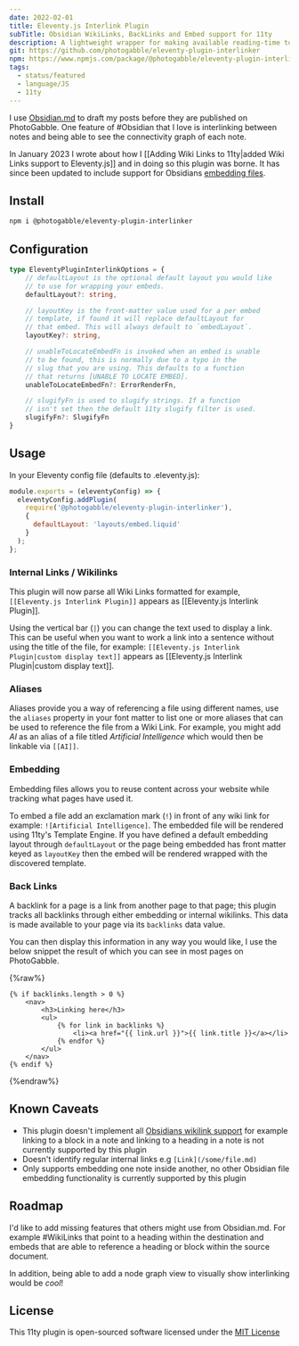 ```yaml
---
date: 2022-02-01
title: Eleventy.js Interlink Plugin
subTitle: Obsidian WikiLinks, BackLinks and Embed support for 11ty
description: A lightweight wrapper for making available reading-time to the Eleventy Static Site Generator.
git: https://github.com/photogabble/eleventy-plugin-interlinker
npm: https://www.npmjs.com/package/@photogabble/eleventy-plugin-interlinker
tags:
  - status/featured
  - language/JS
  - 11ty
---
```


I use [Obsidian.md](https://obsidian.md/) to draft my posts before they are published on PhotoGabble. One feature of #Obsidian that I love is interlinking between notes and being able to see the connectivity graph of each note.

In January 2023 I wrote about how I [[Adding Wiki Links to 11ty|added Wiki Links support to Eleventy.js]] and in doing so this plugin was borne. It has since been updated to include support for Obsidians [embedding files](https://help.obsidian.md/Linking+notes+and+files/Embedding+files).

## Install

```bash
npm i @photogabble/eleventy-plugin-interlinker
```

## Configuration

```ts
type EleventyPluginInterlinkOptions = {
    // defaultLayout is the optional default layout you would like
    // to use for wrapping your embeds.
    defaultLayout?: string,

    // layoutKey is the front-matter value used for a per embed
    // template, if found it will replace defaultLayout for
    // that embed. This will always default to `embedLayout`.
    layoutKey?: string,

    // unableToLocateEmbedFn is invoked when an embed is unable
    // to be found, this is normally due to a typo in the
    // slug that you are using. This defaults to a function
    // that returns [UNABLE TO LOCATE EMBED].
    unableToLocateEmbedFn?: ErrorRenderFn,

    // slugifyFn is used to slugify strings. If a function
    // isn't set then the default 11ty slugify filter is used.
    slugifyFn?: SlugifyFn
}
```

## Usage
In your Eleventy config file (defaults to .eleventy.js):

```js
module.exports = (eleventyConfig) => {
  eleventyConfig.addPlugin(
    require('@photogabble/eleventy-plugin-interlinker'),
    {
      defaultLayout: 'layouts/embed.liquid'
    }
  );
};
```

### Internal Links / Wikilinks

This plugin will now parse all Wiki Links formatted for example, `[[Eleventy.js Interlink Plugin]]` appears as [[Eleventy.js Interlink Plugin]].

Using the vertical bar (`|`) you can change the text used to display a link. This can be useful when you want to work a link into a sentence without using the title of the file, for example: `[[Eleventy.js Interlink Plugin|custom display text]]` appears as [[Eleventy.js Interlink Plugin|custom display text]].

### Aliases

Aliases provide you a way of referencing a file using different names, use the `aliases` property in your font matter to list one or more aliases that can be used to reference the file from a Wiki Link. For example, you might add _AI_ as an alias of a file titled _Artificial Intelligence_ which would then be linkable via `[[AI]]`.

### Embedding

Embedding files allows you to reuse content across your website while tracking what pages have used it.

To embed a file add an exclamation mark (`!`) in front of any wiki link for example: `![Artificial Intelligence]`. The embedded file will be rendered using 11ty's Template Engine. If you have defined a default embedding layout through `defaultLayout` or the page being embedded has front matter keyed as `layoutKey` then the embed will be rendered wrapped with the discovered template.

### Back Links

A backlink for a page is a link from another page to that page; this plugin tracks all backlinks through either embedding or internal wikilinks. This data is made available to your page via its `backlinks` data value.

You can then display this information in any way you would like, I use the below snippet the result of which you can see in most pages on PhotoGabble.

{%raw%}
```twig
{% if backlinks.length > 0 %}
    <nav>
        <h3>Linking here</h3>
        <ul>
            {% for link in backlinks %}
                <li><a href="{{ link.url }}">{{ link.title }}</a></li>
            {% endfor %}
        </ul>
    </nav>
{% endif %}
```
{%endraw%}

## Known Caveats

- This plugin doesn't implement all [Obsidians wikilink support](https://help.obsidian.md/Linking+notes+and+files/Internal+links) for example linking to a block in a note and linking to a heading in a note is not currently supported by this plugin
- Doesn't identify regular internal links e.g `[Link](/some/file.md)`
- Only supports embedding one note inside another, no other Obsidian file embedding functionality is currently supported by this plugin 

## Roadmap

I'd like to add missing features that others might use from Obsidian.md. For example #WikiLinks that point to a heading within the destination and embeds that are able to reference a heading or block within the source document.

In addition, being able to add a node graph view to visually show interlinking would be _cool_!

## License

This 11ty plugin is open-sourced software licensed under the [MIT License](https://github.com/photogabble/eleventy-plugin-interlinker/blob/main/LICENSE)
